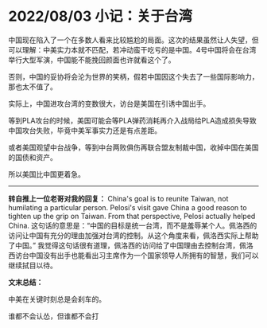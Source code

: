 # 2022/08/03 小记：关于台湾


中国现在陷入了一个在多数人看来比较尴尬的局面。这次的结果虽然让人失望，但可以理解：中美实力本就不匹配，若冲动蛮干吃亏的是中国。4号中国将会在台湾举行大型军演，中国能不能挽回颜面也许就看这个了。

否则，中国的妥协将会沦为世界的笑柄，假若中国因这个失去了一些国际影响力，那也太不值了。

实际上，中国进攻台湾的变数很大，访台是美国在引诱中国出手。

等到PLA攻台的时候，美国可能会等PLA弹药消耗再介入战局给PLA造成损失导致中国攻台失败，毕竟中美军事实力还是有点差距。

或者美国观望中台战争，等到中台两败俱伤再联合盟友制裁中国，收掉中国在美国的国债和资产。

所以美国比中国更着急。

------ 

**转自推上一位老哥对我的回复：** China's goal is to reunite Taiwan, not humilating a particular person. Pelosi's visit gave China a good reason to tighten up the grip on Taiwan. From that perspective, Pelosi actually helped China.
这句话的意思是：“中国的目标是统一台湾，而不是羞辱某个人。佩洛西的访问让中国有充分的理由加强对台湾的控制。从这个角度来看，佩洛西实际上帮助了中国。”
我觉得这句话很有道理，佩洛西的访问给了中国理由去控制台湾，佩洛西访台中国没有出手也能看出习主席作为一个国家领导人所拥有的智慧，我们可以继续拭目以待。

**文末总结：**

中美在关键时刻总是会刹车的。

谁都不会认怂，但谁都不会打
